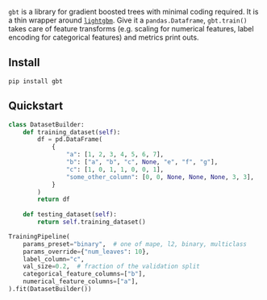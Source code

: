 `gbt` is a library for gradient boosted trees with minimal coding required. It is a thin wrapper around [`lightgbm`](https://lightgbm.readthedocs.io/). Give it a `pandas.Dataframe`, `gbt.train()` takes care of feature transforms (e.g. scaling for numerical features, label encoding for categorical features) and metrics print outs.

## Install

```
pip install gbt
```


## Quickstart

```python
class DatasetBuilder:
    def training_dataset(self):
        df = pd.DataFrame(
            {
                "a": [1, 2, 3, 4, 5, 6, 7],
                "b": ["a", "b", "c", None, "e", "f", "g"],
                "c": [1, 0, 1, 1, 0, 0, 1],
                "some_other_column": [0, 0, None, None, None, 3, 3],
            }
        )
        return df
    
    def testing_dataset(self):
        return self.training_dataset()

TrainingPipeline(
    params_preset="binary",  # one of mape, l2, binary, multiclass
    params_override={"num_leaves": 10},
    label_column="c",
    val_size=0.2,  # fraction of the validation split
    categorical_feature_columns=["b"],
    numerical_feature_columns=["a"],
).fit(DatasetBuilder())
```

